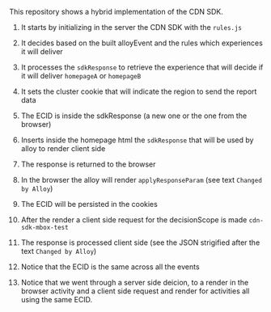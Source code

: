 This repository shows a hybrid implementation of the CDN SDK.


1. It starts by initializing in the server the CDN SDK with the `rules.js`
2. It decides based on the built alloyEvent and the rules which experiences it will deliver 
3. It processes the `sdkResponse` to retrieve the experience that will decide if it will deliver `homepageA` or `homepageB`
4. It sets the cluster cookie that will indicate the region to send the report data
5. The ECID is inside the sdkResponse (a new one or the one from the browser)
6. Inserts inside the homepage html the `sdkResponse` that will be used by alloy to render client side
7. The response is returned to the browser
8. In the browser the alloy will render `applyResponseParam` (see text `Changed by Alloy`)
9. The ECID will be persisted in the cookies
10. After the render a client side request for the decisionScope is made `cdn-sdk-mbox-test` 
11. The response is processed client side (see the JSON strigified after the text `Changed by Alloy`)

12. Notice that the ECID is the same across all the events
13. Notice that we went through a server side deicion, to a render in the browser activity and a client side request and render for activities all using the same ECID.
